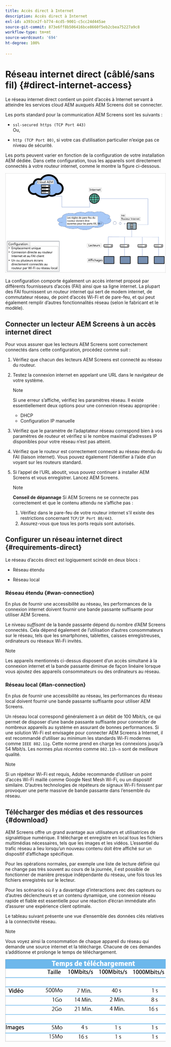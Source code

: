 ```yaml
---
title: Accès direct à Internet
description: Accès direct à Internet
exl-id: a393ce2f-b774-4cd5-9001-c5cc24d445ae
source-git-commit: 873e6ff8b506416bce8660f5eb2cbea75227a9c8
workflow-type: tm+mt
source-wordcount: '694'
ht-degree: 100%

---
```


# Réseau internet direct (câblé/sans fil) {#direct-internet-access}

Le réseau internet direct contient un point d’accès à Internet servant à atteindre les services cloud AEM auxquels AEM Screens doit se connecter.

Les ports standard pour la communication AEM Screens sont les suivants :

* `ssl-secured https (TCP Port 443)`
  <br>Ou,</br>

* `http (TCP Port 80)`, si votre cas d’utilisation particulier n’exige pas ce niveau de sécurité.

Les ports peuvent varier en fonction de la configuration de votre installation AEM dédiée. Dans cette configuration, tous les appareils sont directement connectés à votre routeur internet, comme le montre la figure ci-dessous.

![](/help/assets/direct-access-2.png)

La configuration comporte également un accès internet proposé par différents fournisseurs d’accès (FAI) ainsi que sa ligne internet. La plupart des FAI fournissent un routeur internet qui sert de modem internet, de commutateur réseau, de point d’accès Wi-Fi et de pare-feu, et qui peut également remplir d’autres fonctionnalités réseau (selon le fabricant et le modèle).

## Connecter un lecteur AEM Screens à un accès internet direct

Pour vous assurer que les lecteurs AEM Screens sont correctement connectés dans cette configuration, procédez comme suit :

1. Vérifiez que chacun des lecteurs AEM Screens est connecté au réseau du routeur.
1. Testez la connexion internet en appelant une URL dans le navigateur de votre système.

   >[!NOTE]
   >Si une erreur s’affiche, vérifiez les paramètres réseau. Il existe essentiellement deux options pour une connexion réseau appropriée :
   >* DHCP
   >* Configuration IP manuelle

1. Vérifiez que le paramètre de l’adaptateur réseau correspond bien à vos paramètres de routeur et vérifiez si le nombre maximal d’adresses IP disponibles pour votre réseau n’est pas atteint.
1. Vérifiez que le routeur est correctement connecté au réseau étendu du FAI (liaison internet). Vous pouvez également l’identifier à l’aide d’un voyant sur les routeurs standard.
1. Si l’appel de l’URL aboutit, vous pouvez continuer à installer AEM Screens et vous enregistrer. Lancez AEM Screens.

   >[!NOTE]
   >**Conseil de dépannage**
   >Si AEM Screens ne se connecte pas correctement et que le contenu attendu ne s’affiche pas :
   >
   >1. Vérifiez dans le pare-feu de votre routeur internet s’il existe des restrictions concernant `TCP/IP Port 80/443`.
   >1. Assurez-vous que tous les ports requis sont autorisés.

## Configurer un réseau internet direct {#requirements-direct}

Le réseau d’accès direct est logiquement scindé en deux blocs :

* Réseau étendu

* Réseau local

### Réseau étendu {#wan-connection}

En plus de fournir une accessibilité au réseau, les performances de la connexion internet doivent fournir une bande passante suffisante pour utiliser AEM Screens.

Le niveau *suffisant* de la bande passante dépend du nombre d’AEM Screens connectés. Cela dépend également de l’utilisation d’autres consommateurs sur le réseau, tels que les smartphones, tablettes, caisses enregistreuses, ordinateurs ou réseaux Wi-Fi invités.

>[!NOTE]
>
>Les appareils mentionnés ci-dessus disposent d’un accès simultané à la connexion internet et la bande passante diminue de façon linéaire lorsque vous ajoutez des appareils consommateurs ou des ordinateurs au réseau.

### Réseau local {#lan-connection}

En plus de fournir une accessibilité au réseau, les performances du réseau local doivent fournir une bande passante suffisante pour utiliser AEM Screens.

Un réseau local correspond généralement à un débit de 100 Mbit/s, ce qui permet de disposer d’une bande passante suffisante pour connecter de nombreux appareils au système en assurant de bonnes performances.
Si une solution Wi-Fi est envisagée pour connecter AEM Screens à Internet, il est recommandé d’utiliser au minimum les standards Wi-Fi modernes comme `IEEE 802.11g`. Cette norme prend en charge les connexions jusqu’à 54 Mbit/s. Les normes *plus récentes* comme `802.11h-n` sont de meilleure qualité.

>[!NOTE]
>
>Si un répéteur Wi-Fi est requis, Adobe recommande d’utiliser un point d’accès Wi-Fi maillé comme Google Nest Mesh Wi-Fi, ou un dispositif similaire. D’autres technologies de répéteurs de signaux Wi-Fi finissent par provoquer une perte massive de bande passante dans l’ensemble du réseau.

## Télécharger des médias et des ressources {#download}

AEM Screens offre un grand avantage aux utilisateurs et utilisatrices de signalétique numérique. Il télécharge et enregistre en local tous les fichiers multimédias nécessaires, tels que les images et les vidéos. L’essentiel du trafic réseau a lieu lorsqu’un nouveau contenu doit être affiché sur un dispositif d’affichage spécifique.

Pour les opérations normales, par exemple une liste de lecture définie qui ne change pas très souvent au cours de la journée, il est possible de fonctionner de manière presque indépendante du réseau, une fois tous les fichiers enregistrés sur le lecteur.

Pour les scénarios où il y a davantage d’interactions avec des capteurs ou d’autres déclencheurs et un contenu dynamique, une connexion réseau rapide et fiable est essentielle pour une réaction d’écran immédiate afin d’assurer une expérience client optimale.

Le tableau suivant présente une vue d’ensemble des données clés relatives à la connectivité réseau.

>[!NOTE]
>
>Vous voyez ainsi la consommation de chaque appareil du réseau qui demande une source internet et la télécharge. Chacune de ces demandes s’additionne et prolonge le temps de téléchargement.

![](/help/assets/download-times-direct.png)
